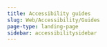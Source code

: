 ```yaml
---
title: Accessibility guides
slug: Web/Accessibility/Guides
page-type: landing-page
sidebar: accessibilitysidebar
---
```


